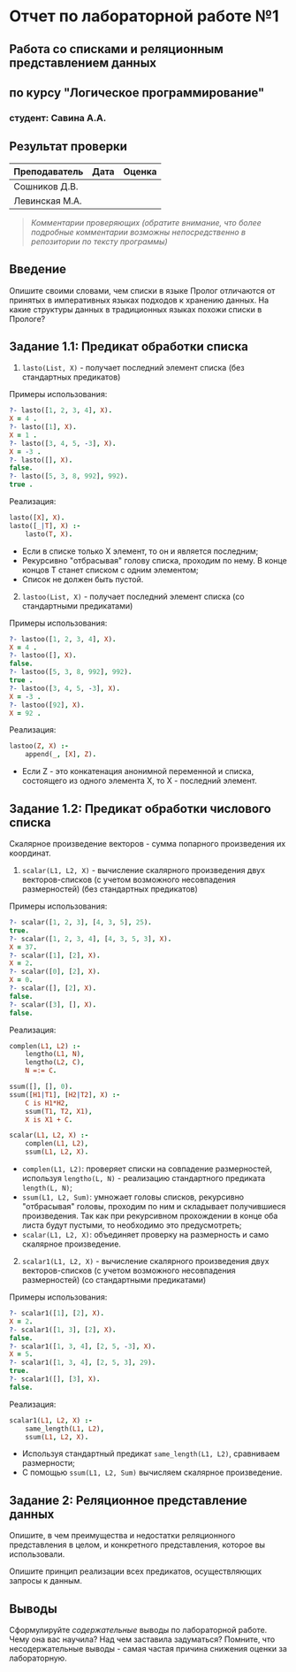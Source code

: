 # Отчет по лабораторной работе №1
## Работа со списками и реляционным представлением данных
## по курсу "Логическое программирование"

### студент: Савина А.А.

## Результат проверки

| Преподаватель     | Дата         |  Оценка       |
|-------------------|--------------|---------------|
| Сошников Д.В. |              |               |
| Левинская М.А.|              |               |

> *Комментарии проверяющих (обратите внимание, что более подробные комментарии возможны непосредственно в репозитории по тексту программы)*


## Введение

Опишите своими словами, чем списки в языке Пролог отличаются от принятых в императивных языках подходов к хранению данных. На какие структуры
данных в традиционных языках похожи списки в Прологе?

## Задание 1.1: Предикат обработки списка

1. `lasto(List, X)` - получает последний элемент списка (без стандартных предикатов)

Примеры использования:
```prolog
?- lasto([1, 2, 3, 4], X).
X = 4 .
?- lasto([1], X).
X = 1 .
?- lasto([3, 4, 5, -3], X).
X = -3 .
?- lasto([], X).
false.
?- lasto([5, 3, 8, 992], 992).
true .
```

Реализация:
```prolog
lasto([X], X).
lasto([_|T], X) :-
	lasto(T, X).
```

* Если в списке только X элемент, то он и является последним;
* Рекурсивно "отбрасывая" голову списка, проходим по нему. В конце концов T станет списком с одним элементом;
* Список не должен быть пустой.  

2. `lastoo(List, X)` - получает последний элемент списка (со стандартными предикатами)

Примеры использования:
```prolog
?- lastoo([1, 2, 3, 4], X).
X = 4 .
?- lastoo([], X).
false.
?- lastoo([5, 3, 8, 992], 992).
true .
?- lastoo([3, 4, 5, -3], X).
X = -3 .
?- lastoo([92], X).
X = 92 .
```

Реализация:
```prolog
lastoo(Z, X) :- 
	append(_, [X], Z).
```

* Если Z - это конкатенация анонимной переменной и списка, состоящего из одного элемента X, то X - последний элемент.

## Задание 1.2: Предикат обработки числового списка

Скалярное произведение векторов - сумма попарного произведения их координат.

1. `scalar(L1, L2, X)` - вычисление скалярного произведения двух векторов-списков (с учетом возможного несовпадения размерностей) (без стандартных предикатов)

Примеры использования:
```prolog
?- scalar([1, 2, 3], [4, 3, 5], 25).
true.
?- scalar([1, 2, 3, 4], [4, 3, 5, 3], X).
X = 37.
?- scalar([1], [2], X).
X = 2.
?- scalar([0], [2], X).
X = 0.
?- scalar([], [2], X).
false.
?- scalar([3], [], X).
false.
```

Реализация:
```prolog
complen(L1, L2) :-
	lengtho(L1, N),
	lengtho(L2, C),
	N =:= C.

ssum([], [], 0). 
ssum([H1|T1], [H2|T2], X) :-
	C is H1*H2,
	ssum(T1, T2, X1),
	X is X1 + C. 	

scalar(L1, L2, X) :-
	complen(L1, L2),
	ssum(L1, L2, X).
```

* `complen(L1, L2)`: проверяет спиcки на совпадение размерностей, используя `lengtho(L, N)` - реализацию стандартного предиката `length(L, N)`;
* `ssum(L1, L2, Sum)`: умножает головы списков, рекурсивно "отбрасывая" головы, проходим по ним и складывает получившиеся произведения. Так как при рекурсивном прохождении в конце оба листа будут пустыми, то необходимо это предусмотреть;
* `scalar(L1, L2, X)`: объединяет проверку на размерность и само скалярное произведение.

2. `scalar1(L1, L2, X)` - вычисление скалярного произведения двух векторов-списков (с учетом возможного несовпадения размерностей) (со стандартными предикатами)

Примеры использования:
```prolog
?- scalar1([1], [2], X).
X = 2.
?- scalar1([1, 3], [2], X).
false.
?- scalar1([1, 3, 4], [2, 5, -3], X).
X = 5.
?- scalar1([1, 3, 4], [2, 5, 3], 29).
true.
?- scalar1([], [3], X).
false.
```

Реализация:
```prolog
scalar1(L1, L2, X) :-
	same_length(L1, L2),
	ssum(L1, L2, X).
```
* Используя стандартный предикат `same_length(L1, L2)`, сравниваем размерности;
* С помощью `ssum(L1, L2, Sum)` вычисляем скалярное произведение.
## Задание 2: Реляционное представление данных

Опишите, в чем преимущества и недостатки реляционного представления в целом, и конкретного представления, которое вы использовали.

Опишите принцип реализации всех предикатов, осуществляющих запросы к данным.

## Выводы

Сформулируйте *содержательные* выводы по лабораторной работе. Чему она вас научила? Над чем заставила задуматься? Помните, что несодержательные выводы -
самая частая причина снижения оценки за лабораторную.




